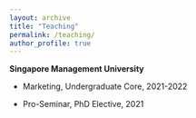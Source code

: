 ```yaml
---
layout: archive
title: "Teaching"
permalink: /teaching/
author_profile: true
---
```

**Singapore Management University**

* Marketing, Undergraduate Core, 2021-2022

* Pro-Seminar, PhD Elective, 2021

<!---
**The Wharton School, University of Pennsylvania**

* TA, Marketing Analytics, MBA Elective, Spring 2021

* TA, Data and Analysis for Marketing Decisions, Undergraduate, MBA, and Execitive MBA Elective, Fall 2019 , Spring 2019 , Spring 2018 , Fall 2017

* TA, Models for Marketing Strategy, Undergraduate and MBA Elective, Fall 2018, Fall 2017

**Tsinghua University**

* TA, Principle of Economics, Undergraduate Core, 2013 - 2014

* TA, Managerial Economics, Global MBA Elective, Spring 2016

--->
